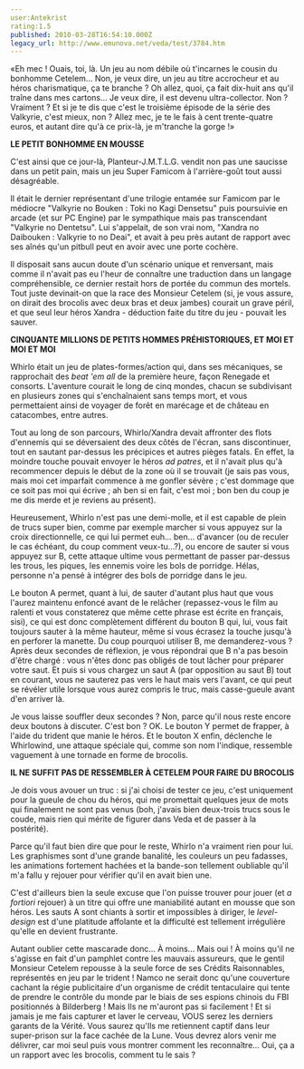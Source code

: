 ```yaml
---
user:Antekrist
rating:1.5
published: 2010-03-28T16:54:10.000Z
legacy_url: http://www.emunova.net/veda/test/3784.htm
---
```

«Eh mec ! Ouais, toi, là. Un jeu au nom débile où t'incarnes le cousin du bonhomme Cetelem... Non, je veux dire, un jeu au titre accrocheur et au héros charismatique, ça te branche ? Oh allez, quoi, ça fait dix-huit ans qu'il traîne dans mes cartons... Je veux dire, il est devenu ultra-collector. Non ? Vraiment ? Et si je te dis que c'est le troisième épisode de la série des Valkyrie, c'est mieux, non ? Allez mec, je te le fais à cent trente-quatre euros, et autant dire qu'à ce prix-là, je m'tranche la gorge !»  

  

**LE PETIT BONHOMME EN MOUSSE**  

C'est ainsi que ce jour-là, Planteur-J.M.T.L.G. vendit non pas une saucisse dans un petit pain, mais un jeu Super Famicom à l'arrière-goût tout aussi désagréable.  

Il était le dernier représentant d'une trilogie entamée sur Famicom par le médiocre "Valkyrie no Bouken : Toki no Kagi Densetsu" puis poursuivie en arcade (et sur PC Engine) par le sympathique mais pas transcendant "Valkyrie no Dentetsu". Lui s'appelait, de son vrai nom, "Xandra no Daibouken : Valkyrie to no Deai", et avait à peu près autant de rapport avec ses aînés qu'un pitbull peut en avoir avec une porte cochère.  

Il disposait sans aucun doute d'un scénario unique et renversant, mais comme il n'avait pas eu l'heur de connaître une traduction dans un langage compréhensible, ce dernier restait hors de portée du commun des mortels. Tout juste devinait-on que la race des Monsieur Cetelem (si, je vous assure, on dirait des brocolis avec deux bras et deux jambes) courait un grave péril, et que seul leur héros Xandra - déduction faite du titre du jeu - pouvait les sauver.  

  

**CINQUANTE MILLIONS DE PETITS HOMMES PRÉHISTORIQUES, ET MOI ET MOI ET MOI**  

Whirlo était un jeu de plates-formes/action qui, dans ses mécaniques, se rapprochait des _beat 'em all_ de la première heure, façon Renegade et consorts. L'aventure courait le long de cinq mondes, chacun se subdivisant en plusieurs zones qui s'enchaînaient sans temps mort, et vous permettaient ainsi de voyager de forêt en marécage et de château en catacombes, entre autres.  

Tout au long de son parcours, Whirlo/Xandra devait affronter des flots d'ennemis qui se déversaient des deux côtés de l'écran, sans discontinuer, tout en sautant par-dessus les précipices et autres pièges fatals. En effet, la moindre touche pouvait envoyer le héros _ad patres_, et il n'avait plus qu'à recommencer depuis le début de la zone où il se trouvait (je sais pas vous, mais moi cet imparfait commence à me gonfler sévère ; c'est dommage que ce soit pas moi qui écrive ; ah ben si en fait, c'est moi ; bon ben du coup je me dis merde et je reviens au présent).  

Heureusement, Whirlo n'est pas une demi-molle, et il est capable de plein de trucs super bien, comme par exemple marcher si vous appuyez sur la croix directionnelle, ce qui lui permet euh... ben... d'avancer (ou de reculer le cas échéant, du coup comment veux-tu...?), ou encore de sauter si vous appuyez sur B, cette attaque ultime vous permettant de passer par-dessus les trous, les piques, les ennemis voire les bols de porridge. Hélas, personne n'a pensé à intégrer des bols de porridge dans le jeu.  

Le bouton A permet, quant à lui, de sauter d'autant plus haut que vous l'aurez maintenu enfoncé avant de le relâcher (repassez-vous le film au ralenti et vous constaterez que même cette phrase est écrite en français, sisi), ce qui est donc complètement différent du bouton B qui, lui, vous fait toujours sauter à la même hauteur, même si vous écrasez la touche jusqu'à en perforer la manette. Du coup pourquoi utiliser B, me demanderez-vous ? Après deux secondes de réflexion, je vous répondrai que B n'a pas besoin d'être chargé : vous n'êtes donc pas obligés de tout lâcher pour préparer votre saut. Et puis si vous chargez un saut A (par opposition au saut B) tout en courant, vous ne sauterez pas vers le haut mais vers l'avant, ce qui peut se révéler utile lorsque vous aurez compris le truc, mais casse-gueule avant d'en arriver là.  

Je vous laisse souffler deux secondes ? Non, parce qu'il nous reste encore deux boutons à discuter. C'est bon ? OK. Le bouton Y permet de frapper, à l'aide du trident que manie le héros. Et le bouton X enfin, déclenche le Whirlowind, une attaque spéciale qui, comme son nom l'indique, ressemble vaguement à une tornade en forme de brocolis.  

  

**IL NE SUFFIT PAS DE RESSEMBLER À CETELEM POUR FAIRE DU BROCOLIS**  

Je dois vous avouer un truc : si j'ai choisi de tester ce jeu, c'est uniquement pour la gueule de chou du héros, qui me promettait quelques jeux de mots qui finalement ne sont pas venus (boh, j'avais bien deux-trois trucs sous le coude, mais rien qui mérite de figurer dans Veda et de passer à la postérité).  

Parce qu'il faut bien dire que pour le reste, Whirlo n'a vraiment rien pour lui. Les graphismes sont d'une grande banalité, les couleurs un peu fadasses, les animations fortement hachées et la bande-son tellement oubliable qu'il m'a fallu y rejouer pour vérifier qu'il en avait bien une.  

C'est d'ailleurs bien la seule excuse que l'on puisse trouver pour jouer (et _a fortiori_ rejouer) à un titre qui offre une maniabilité autant en mousse que son héros. Les sauts A sont chiants à sortir et impossibles à diriger, le _level-design_ est d'une platitude affolante et la difficulté est tellement irrégulière qu'elle en devient frustrante.  

Autant oublier cette mascarade donc... À moins... Mais oui ! À moins qu'il ne s'agisse en fait d'un pamphlet contre les mauvais assureurs, que le gentil Monsieur Cetelem repousse à la seule force de ses Crédits Raisonnables, représentés en jeu par le trident ! Namco ne serait donc qu'une couverture cachant la régie publicitaire d'un organisme de crédit tentaculaire qui tente de prendre le contrôle du monde par le biais de ses espions chinois du FBI positionnés à Bilderberg ! Mais Ils ne m'auront pas si facilement ! Et si jamais je me fais capturer et laver le cerveau, VOUS serez les derniers garants de la Vérité. Vous saurez qu'Ils me retiennent captif dans leur super-prison sur la face cachée de la Lune. Vous devrez alors venir me délivrer, car moi seul puis vous montrer comment les reconnaître... Oui, ça a un rapport avec les brocolis, comment tu le sais ?